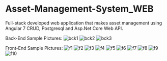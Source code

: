 # Asset-Management-System_WEB
Full-stack developed web application that makes asset management using Angular 7 CRUD, Postgresql and Asp.Net Core Web API.

Back-End Sample Pictures:
![bck1](https://user-images.githubusercontent.com/78295915/136106948-2dba38e5-43a2-4469-b60e-0da8f35d3bfd.png)
![bck2](https://user-images.githubusercontent.com/78295915/136106952-0a8684ec-f721-42fb-b048-a73d786a0bf6.png)
![bck3](https://user-images.githubusercontent.com/78295915/136106955-d78f7a0e-4c00-4f48-bf39-ea0a5667592b.png)

Front-End Sample Pictures:
![f1](https://user-images.githubusercontent.com/78295915/136106984-25c56fb1-a49b-4f25-8dc5-675e0d1bd1c1.png)
![f2](https://user-images.githubusercontent.com/78295915/136107000-80b36a1d-6ddb-4b79-851c-5ad835b86f69.png)
![f3](https://user-images.githubusercontent.com/78295915/136107004-925f7063-081f-413a-9492-e057caac6ffe.png)
![f4](https://user-images.githubusercontent.com/78295915/136107008-9aed15f8-19f4-4417-9e5c-9755825d3bd1.png)
![f5](https://user-images.githubusercontent.com/78295915/136107011-11c20bef-6ffa-4415-9ed9-fddafbecb16b.png)
![f6](https://user-images.githubusercontent.com/78295915/136107014-8bbc6596-7970-4ff1-bfe0-2ed3a72a2574.png)
![f7](https://user-images.githubusercontent.com/78295915/136107022-e6945a1d-6c22-498c-a001-35bbb00fbe18.png)
![f8](https://user-images.githubusercontent.com/78295915/136107032-a63d2d30-aec7-41f4-8e30-9be101acaecc.png)
![f9](https://user-images.githubusercontent.com/78295915/136107041-135648eb-b9ad-41a4-8714-0d195d6ffcaf.png)
![f10](https://user-images.githubusercontent.com/78295915/136107051-08829994-a534-4c5c-9a23-47fa1f76d209.png)

